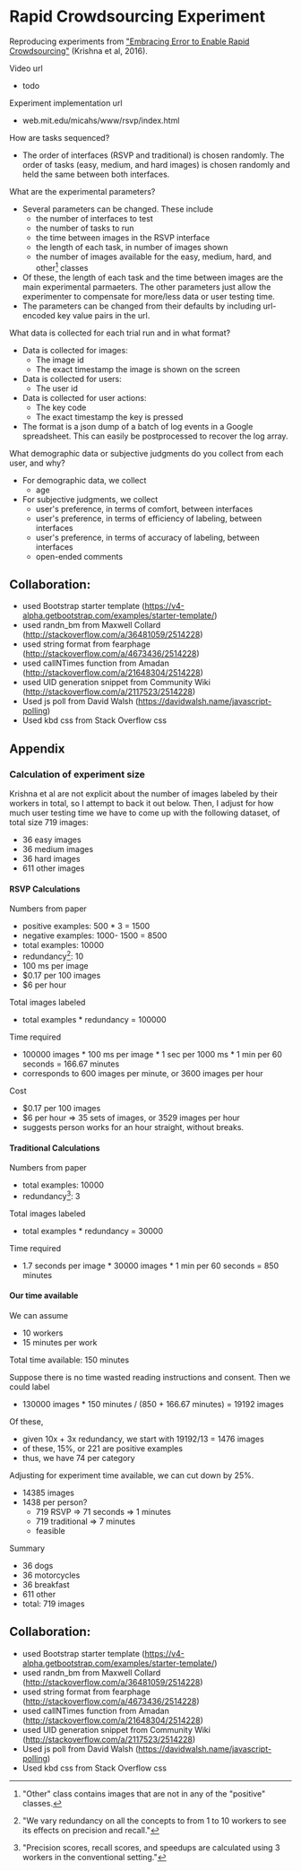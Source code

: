 # Rapid Crowdsourcing Experiment

Reproducing experiments from ["Embracing Error to Enable Rapid Crowdsourcing"](https://arxiv.org/pdf/1602.04506.pdf) (Krishna et al,
2016).

Video url
- todo

Experiment implementation url
- web.mit.edu/micahs/www/rsvp/index.html 

How are tasks sequenced?
- The order of interfaces (RSVP and traditional) is chosen randomly. The order of tasks
    (easy, medium, and hard images) is chosen randomly and held the same between both
    interfaces.

What are the experimental parameters?
- Several parameters can be changed. These include
    - the number of interfaces to test
    - the number of tasks to run
    - the time between images in the RSVP interface
    - the length of each task, in number of images shown
    - the number of images available for the easy, medium, hard, and other[^3] classes
- Of these, the length of each task and the time between images are the main experimental
    parmaeters. The other parameters just allow the experimenter to compensate for more/less
    data or user testing time.
- The parameters can be changed from their defaults by including url-encoded key value pairs
    in the url.

What data is collected for each trial run and in what format?
- Data is collected for images:
    - The image id
    - The exact timestamp the image is shown on the screen
- Data is collected for users:
    - The user id
- Data is collected for user actions:
    - The key code
    - The exact timestamp the key is pressed
- The format is a json dump of a batch of log events in a Google spreadsheet. This can
    easily be postprocessed to recover the log array.

What demographic data or subjective judgments do you collect from each user, and why?
- For demographic data, we collect
    - age
- For subjective judgments, we collect
    - user's preference, in terms of comfort, between interfaces
    - user's preference, in terms of efficiency of labeling, between interfaces
    - user's preference, in terms of accuracy of labeling, between interfaces
    - open-ended comments

## Collaboration:
  - used Bootstrap starter template
    (https://v4-alpha.getbootstrap.com/examples/starter-template/)
  - used randn_bm from Maxwell Collard
    (http://stackoverflow.com/a/36481059/2514228)
  - used string format from fearphage
    (http://stackoverflow.com/a/4673436/2514228)
  - used callNTimes function from Amadan
    (http://stackoverflow.com/a/21648304/2514228)
  - used UID generation snippet from Community Wiki
    (http://stackoverflow.com/a/2117523/2514228)
  - Used js poll from David Walsh
    (https://davidwalsh.name/javascript-polling)
  - Used kbd css from Stack Overflow css

## Appendix

### Calculation of experiment size

Krishna et al are not explicit about the number of images labeled by their workers in total,
so I attempt to back it out below. Then, I adjust for how much user testing time we have to
come up with the following dataset, of total size 719 images:

- 36 easy images
- 36 medium images
- 36 hard images
- 611 other images


#### RSVP Calculations

Numbers from paper
- positive examples: 500 * 3 = 1500
- negative examples: 1000- 1500 = 8500
- total examples: 10000
- redundancy[^1]: 10
- 100 ms per image
- $0.17 per 100 images
- $6 per hour

Total images labeled
- total examples * redundancy = 100000

Time required
- 100000 images * 100 ms per image * 1 sec per 1000 ms * 1 min per 60 seconds = 166.67 minutes
- corresponds to 600 images per minute, or 3600 images per hour

Cost
- $0.17 per 100 images
- $6 per hour => 35 sets of images, or 3529 images per hour
- suggests person works for an hour straight, without breaks.

#### Traditional Calculations

Numbers from paper
- total examples: 10000
- redundancy[^2]: 3

Total images labeled
- total examples * redundancy = 30000

Time required
- 1.7 seconds per image * 30000 images * 1 min per 60 seconds = 850 minutes

#### Our time available

We can assume
- 10 workers
- 15 minutes per work

Total time available: 150 minutes

Suppose there is no time wasted reading instructions and consent. Then we could label
- 130000 images * 150 minutes / (850 + 166.67 minutes) = 19192 images

Of these,
- given 10x + 3x redundancy, we start with 19192/13 = 1476 images
- of these, 15%, or 221 are positive examples
- thus, we have 74 per category

Adjusting for experiment time available, we can cut down by 25%.
- 14385 images
- 1438 per person?
    - 719 RSVP => 71 seconds => 1 minutes
    - 719 traditional => 7 minutes
    - feasible

Summary
- 36 dogs
- 36 motorcycles
- 36 breakfast
- 611 other
- total: 719 images

## Collaboration:
  - used Bootstrap starter template
    (https://v4-alpha.getbootstrap.com/examples/starter-template/)
  - used randn_bm from Maxwell Collard
    (http://stackoverflow.com/a/36481059/2514228)
  - used string format from fearphage
    (http://stackoverflow.com/a/4673436/2514228)
  - used callNTimes function from Amadan
    (http://stackoverflow.com/a/21648304/2514228)
  - used UID generation snippet from Community Wiki
    (http://stackoverflow.com/a/2117523/2514228)
  - Used js poll from David Walsh
    (https://davidwalsh.name/javascript-polling)
  - Used kbd css from Stack Overflow css

[^1]: "We vary redundancy on all the concepts to from 1 to 10 workers to see its effects on
  precision and recall."
[^2]: "Precision scores, recall scores, and speedups are calculated using 3 workers in the
  conventional setting."
[^3]: "Other" class contains images that are not in any of the "positive" classes.

